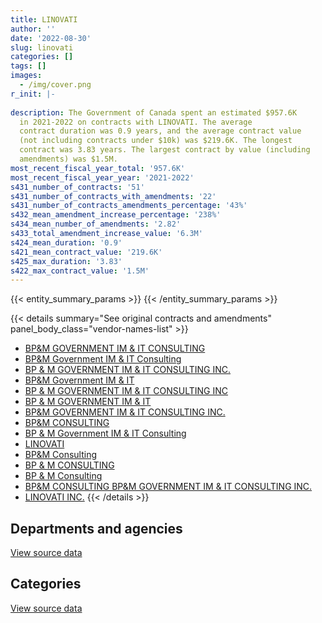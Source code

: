 ```yaml
---
title: LINOVATI
author: ''
date: '2022-08-30'
slug: linovati
categories: []
tags: []
images:
  - /img/cover.png
r_init: |-
  
description: The Government of Canada spent an estimated $957.6K
  in 2021-2022 on contracts with LINOVATI. The average
  contract duration was 0.9 years, and the average contract value
  (not including contracts under $10k) was $219.6K. The longest
  contract was 3.83 years. The largest contract by value (including
  amendments) was $1.5M.
most_recent_fiscal_year_total: '957.6K'
most_recent_fiscal_year_year: '2021-2022'
s431_number_of_contracts: '51'
s431_number_of_contracts_with_amendments: '22'
s431_number_of_contracts_amendments_percentage: '43%'
s432_mean_amendment_increase_percentage: '238%'
s434_mean_number_of_amendments: '2.82'
s433_total_amendment_increase_value: '6.3M'
s424_mean_duration: '0.9'
s421_mean_contract_value: '219.6K'
s425_max_duration: '3.83'
s422_max_contract_value: '1.5M'
---
```


<script src="/rmarkdown-libs/htmlwidgets/htmlwidgets.js"></script>
<link href="/rmarkdown-libs/datatables-css/datatables-crosstalk.css" rel="stylesheet" />
<script src="/rmarkdown-libs/datatables-binding/datatables.js"></script>
<script src="/rmarkdown-libs/jquery/jquery-3.6.0.min.js"></script>
<link href="/rmarkdown-libs/dt-core-bootstrap/css/dataTables.bootstrap.min.css" rel="stylesheet" />
<link href="/rmarkdown-libs/dt-core-bootstrap/css/dataTables.bootstrap.extra.css" rel="stylesheet" />
<script src="/rmarkdown-libs/dt-core-bootstrap/js/jquery.dataTables.min.js"></script>
<script src="/rmarkdown-libs/dt-core-bootstrap/js/dataTables.bootstrap.min.js"></script>
<link href="/rmarkdown-libs/crosstalk/css/crosstalk.min.css" rel="stylesheet" />
<script src="/rmarkdown-libs/crosstalk/js/crosstalk.min.js"></script>
<script src="/rmarkdown-libs/htmlwidgets/htmlwidgets.js"></script>
<link href="/rmarkdown-libs/datatables-css/datatables-crosstalk.css" rel="stylesheet" />
<script src="/rmarkdown-libs/datatables-binding/datatables.js"></script>
<script src="/rmarkdown-libs/jquery/jquery-3.6.0.min.js"></script>
<link href="/rmarkdown-libs/dt-core-bootstrap/css/dataTables.bootstrap.min.css" rel="stylesheet" />
<link href="/rmarkdown-libs/dt-core-bootstrap/css/dataTables.bootstrap.extra.css" rel="stylesheet" />
<script src="/rmarkdown-libs/dt-core-bootstrap/js/jquery.dataTables.min.js"></script>
<script src="/rmarkdown-libs/dt-core-bootstrap/js/dataTables.bootstrap.min.js"></script>
<link href="/rmarkdown-libs/crosstalk/css/crosstalk.min.css" rel="stylesheet" />
<script src="/rmarkdown-libs/crosstalk/js/crosstalk.min.js"></script>

{{< entity_summary_params >}}
{{< /entity_summary_params >}}

{{< details summary="See original contracts and amendments" panel_body_class="vendor-names-list" >}}
- [BP&M GOVERNMENT IM & IT CONSULTING](https://search.open.canada.ca/en/ct/?sort=contract_value_f%20desc&page=1&search_text=%22BP%26M%20GOVERNMENT%20IM%20%26%20IT%20CONSULTING%22)
- [BP&M Government IM & IT Consulting](https://search.open.canada.ca/en/ct/?sort=contract_value_f%20desc&page=1&search_text=%22BP%26M%20Government%20IM%20%26%20IT%20Consulting%22)
- [BP & M GOVERNMENT IM & IT CONSULTING INC.](https://search.open.canada.ca/en/ct/?sort=contract_value_f%20desc&page=1&search_text=%22BP%20%26%20M%20GOVERNMENT%20IM%20%26%20IT%20CONSULTING%20INC.%22)
- [BP&M Government IM & IT](https://search.open.canada.ca/en/ct/?sort=contract_value_f%20desc&page=1&search_text=%22BP%26M%20Government%20IM%20%26%20IT%22)
- [BP & M GOVERNMENT IM & IT CONSULTING INC](https://search.open.canada.ca/en/ct/?sort=contract_value_f%20desc&page=1&search_text=%22BP%20%26%20M%20GOVERNMENT%20IM%20%26%20IT%20CONSULTING%20INC%22)
- [BP & M GOVERNMENT IM & IT](https://search.open.canada.ca/en/ct/?sort=contract_value_f%20desc&page=1&search_text=%22BP%20%26%20M%20GOVERNMENT%20IM%20%26%20IT%22)
- [BP&M GOVERNMENT IM & IT CONSULTING INC.](https://search.open.canada.ca/en/ct/?sort=contract_value_f%20desc&page=1&search_text=%22BP%26M%20GOVERNMENT%20IM%20%26%20IT%20CONSULTING%20INC.%22)
- [BP&M CONSULTING](https://search.open.canada.ca/en/ct/?sort=contract_value_f%20desc&page=1&search_text=%22BP%26M%20CONSULTING%22)
- [BP & M Government IM & IT Consulting](https://search.open.canada.ca/en/ct/?sort=contract_value_f%20desc&page=1&search_text=%22BP%20%26%20M%20Government%20IM%20%26%20IT%20Consulting%22)
- [LINOVATI](https://search.open.canada.ca/en/ct/?sort=contract_value_f%20desc&page=1&search_text=%22LINOVATI%22)
- [BP&M Consulting](https://search.open.canada.ca/en/ct/?sort=contract_value_f%20desc&page=1&search_text=%22BP%26M%20Consulting%22)
- [BP & M CONSULTING](https://search.open.canada.ca/en/ct/?sort=contract_value_f%20desc&page=1&search_text=%22BP%20%26%20M%20CONSULTING%22)
- [BP & M Consulting](https://search.open.canada.ca/en/ct/?sort=contract_value_f%20desc&page=1&search_text=%22BP%20%26%20M%20Consulting%22)
- [BP&M CONSULTING BP&M GOVERNMENT IM & IT CONSULTING INC.](https://search.open.canada.ca/en/ct/?sort=contract_value_f%20desc&page=1&search_text=%22BP%26M%20CONSULTING%20BP%26M%20GOVERNMENT%20IM%20%26%20IT%20CONSULTING%20INC.%22)
- [LINOVATI INC.](https://search.open.canada.ca/en/ct/?sort=contract_value_f%20desc&page=1&search_text=%22LINOVATI%20INC.%22)
{{< /details >}}

## Departments and agencies

<div id="htmlwidget-1" style="width:100%;height:auto;" class="datatables html-widget"></div>
<script type="application/json" data-for="htmlwidget-1">{"x":{"style":"bootstrap","filter":"none","vertical":false,"data":[["<a href=\"/departments/cihr-irsc/\">Canadian Institutes of Health Research<\/a>","<a href=\"/departments/csps-efpc/\">Canada School of Public Service<\/a>","<a href=\"/departments/dfo-mpo/\">Fisheries and Oceans Canada<\/a>","<a href=\"/departments/elections/\">Elections Canada<\/a>","<a href=\"/departments/feddevontario/\">Federal Economic Development Agency for Southern Ontario<\/a>","<a href=\"/departments/ic/\">Innovation, Science and Economic Development Canada<\/a>","<a href=\"/departments/infc/\">Infrastructure Canada<\/a>","<a href=\"/departments/irb-cisr/\">Immigration and Refugee Board of Canada<\/a>","<a href=\"/departments/nrcan-rncan/\">Natural Resources Canada<\/a>","<a href=\"/departments/nserc-crsng/\">Natural Sciences and Engineering Research Council of Canada<\/a>","<a href=\"/departments/osfi-bsif/\">Office of the Superintendent of Financial Institutions Canada<\/a>","<a href=\"/departments/pch/\">Canadian Heritage<\/a>","<a href=\"/departments/pco-bcp/\">Privy Council Office<\/a>","<a href=\"/departments/pwgsc-tpsgc/\">Public Services and Procurement Canada<\/a>","<a href=\"/departments/ssc-spc/\">Shared Services Canada<\/a>","<a href=\"/departments/tbs-sct/\">Treasury Board of Canada Secretariat<\/a>"],[null,4949.5,24408,88800.11,null,1434532.89,53586.78,null,null,24860,24860,99338.41,39342.52,null,629921.75,49494.11],[11057.05,5220.5,null,null,null,null,null,16187.25,23159.35,null,null,840230.61,206837.07,10232.78,2181049.56,null],[null,null,null,null,99616.28,null,null,null,null,null,null,837752.35,115779.44,null,2062301.8,null],[null,null,null,null,null,null,null,null,null,null,null,362007.51,null,null,595635.35,null]],"container":"<table class=\"table table-striped table-hover row-border order-column display\">\n  <thead>\n    <tr>\n      <th>Department<\/th>\n      <th>2018-2019<\/th>\n      <th>2019-2020<\/th>\n      <th>2020-2021<\/th>\n      <th>2021-2022<\/th>\n    <\/tr>\n  <\/thead>\n<\/table>","options":{"order":[[4,"desc"]],"pageLength":10,"autoWidth":true,"columnDefs":[{"targets":1,"render":"function(data, type, row, meta) {\n    return type !== 'display' ? data : DTWidget.formatCurrency(data, \"$\", 2, 3, \",\", \".\", true, null);\n  }"},{"targets":2,"render":"function(data, type, row, meta) {\n    return type !== 'display' ? data : DTWidget.formatCurrency(data, \"$\", 2, 3, \",\", \".\", true, null);\n  }"},{"targets":3,"render":"function(data, type, row, meta) {\n    return type !== 'display' ? data : DTWidget.formatCurrency(data, \"$\", 2, 3, \",\", \".\", true, null);\n  }"},{"targets":4,"render":"function(data, type, row, meta) {\n    return type !== 'display' ? data : DTWidget.formatCurrency(data, \"$\", 2, 3, \",\", \".\", true, null);\n  }"},{"width":"16%","targets":[1,2,3,4]},{"className":"dt-right","targets":[1,2,3,4]}],"orderClasses":false}},"evals":["options.columnDefs.0.render","options.columnDefs.1.render","options.columnDefs.2.render","options.columnDefs.3.render"],"jsHooks":[]}</script>
<p class="text-right">
<a href="https://github.com/GoC-Spending/contracts-data/tree/main/data/out/vendors/linovati/summary_by_fiscal_year_by_department.csv" class="source-data-link btn btn-link">View source data</a>
</p>

## Categories

<div id="htmlwidget-2" style="width:100%;height:auto;" class="datatables html-widget"></div>
<script type="application/json" data-for="htmlwidget-2">{"x":{"style":"bootstrap","filter":"none","vertical":false,"data":[["<a href=\"/categories/facilities_and_construction/\">Facilities and construction<\/a>","<a href=\"/categories/professional_services/\">Professional services<\/a>","<a href=\"/categories/information_technology/\">Information technology<\/a>","<a href=\"/categories/human_capital/\">Human capital<\/a>"],[null,606210.37,1838074.2,29809.5],[89030.71,2647143.16,531289.98,26510.33],[7663.39,2616631.9,491154.57,null],[null,835348.56,122294.3,null]],"container":"<table class=\"table table-striped table-hover row-border order-column display\">\n  <thead>\n    <tr>\n      <th>Category<\/th>\n      <th>2018-2019<\/th>\n      <th>2019-2020<\/th>\n      <th>2020-2021<\/th>\n      <th>2021-2022<\/th>\n    <\/tr>\n  <\/thead>\n<\/table>","options":{"order":[[4,"desc"]],"dom":"t","pageLength":30,"autoWidth":true,"columnDefs":[{"targets":1,"render":"function(data, type, row, meta) {\n    return type !== 'display' ? data : DTWidget.formatCurrency(data, \"$\", 2, 3, \",\", \".\", true, null);\n  }"},{"targets":2,"render":"function(data, type, row, meta) {\n    return type !== 'display' ? data : DTWidget.formatCurrency(data, \"$\", 2, 3, \",\", \".\", true, null);\n  }"},{"targets":3,"render":"function(data, type, row, meta) {\n    return type !== 'display' ? data : DTWidget.formatCurrency(data, \"$\", 2, 3, \",\", \".\", true, null);\n  }"},{"targets":4,"render":"function(data, type, row, meta) {\n    return type !== 'display' ? data : DTWidget.formatCurrency(data, \"$\", 2, 3, \",\", \".\", true, null);\n  }"},{"width":"16%","targets":[1,2,3,4]},{"className":"dt-right","targets":[1,2,3,4]}],"orderClasses":false,"lengthMenu":[10,25,30,50,100]}},"evals":["options.columnDefs.0.render","options.columnDefs.1.render","options.columnDefs.2.render","options.columnDefs.3.render"],"jsHooks":[]}</script>
<p class="text-right">
<a href="https://github.com/GoC-Spending/contracts-data/tree/main/data/out/vendors/linovati/summary_by_fiscal_year_by_category.csv" class="source-data-link btn btn-link">View source data</a>
</p>
